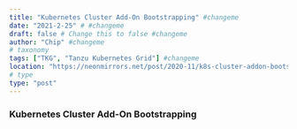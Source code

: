 ```yaml
---
title: "Kubernetes Cluster Add-On Bootstrapping" #changeme
date: "2021-2-25" # #changeme
draft: false # Change this to false #changeme
author: "Chip" #changeme
# taxonomy
tags: ["TKG", "Tanzu Kubernetes Grid"] #changeme
location: "https://neonmirrors.net/post/2020-11/k8s-cluster-addon-bootstrapping-for-tkg/" #changeme
# type
type: "post"
---
```


### Kubernetes Cluster Add-On Bootstrapping
